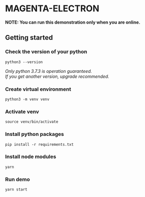 # MAGENTA-ELECTRON

**NOTE: You can run this demonstration only when you are online.**

## Getting started
### Check the version of your python
```
python3 --version
```
*Only python 3.7.3 is operation guaranteed.*  
*If you get another version, upgrade recommended.*

### Create virtual environment

```
python3 -m venv venv
```
### Activate venv
```
source venv/bin/activate
```
### Install python packages
```
pip install -r requirements.txt
```

### Install node modules
```
yarn
```

### Run demo
```
yarn start
```